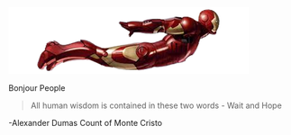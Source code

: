 ![Iron man](ironmanflying.png)

Bonjour People

> All human wisdom is contained in these two words - Wait and Hope

-Alexander Dumas Count of Monte Cristo
